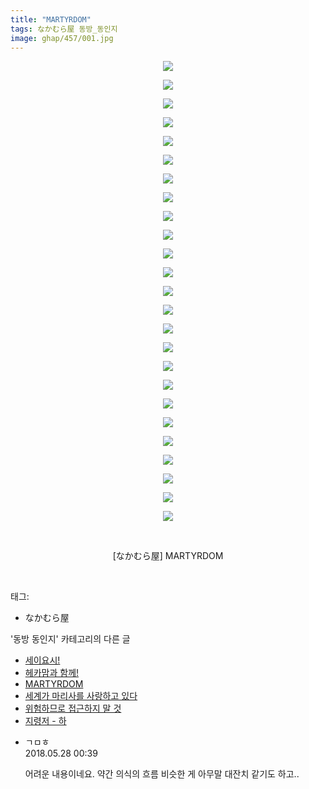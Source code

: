```yaml
---
title: "MARTYRDOM"
tags: なかむら屋 동방_동인지
image: ghap/457/001.jpg
---
```

<div class="article">
<p style="text-align: center; clear: none; float: none;"><img src="{{ site.nasurl }}/ghap/457/001.jpg"/></p>
<p style="text-align: center; clear: none; float: none;"><img src="{{ site.nasurl }}/ghap/457/002.jpg"/></p>
<p style="text-align: center; clear: none; float: none;"><img src="{{ site.nasurl }}/ghap/457/003.jpg"/></p>
<p style="text-align: center; clear: none; float: none;"><img src="{{ site.nasurl }}/ghap/457/004.jpg"/></p>
<p style="text-align: center; clear: none; float: none;"><img src="{{ site.nasurl }}/ghap/457/005.jpg"/></p>
<p style="text-align: center; clear: none; float: none;"><img src="{{ site.nasurl }}/ghap/457/006.jpg"/></p>
<p style="text-align: center; clear: none; float: none;"><img src="{{ site.nasurl }}/ghap/457/007.jpg"/></p>
<p style="text-align: center; clear: none; float: none;"><img src="{{ site.nasurl }}/ghap/457/008.jpg"/></p>
<p style="text-align: center; clear: none; float: none;"><img src="{{ site.nasurl }}/ghap/457/009.jpg"/></p>
<p style="text-align: center; clear: none; float: none;"><img src="{{ site.nasurl }}/ghap/457/010.jpg"/></p>
<p style="text-align: center; clear: none; float: none;"><img src="{{ site.nasurl }}/ghap/457/011.jpg"/></p>
<p style="text-align: center; clear: none; float: none;"><img src="{{ site.nasurl }}/ghap/457/012.jpg"/></p>
<p style="text-align: center; clear: none; float: none;"><img src="{{ site.nasurl }}/ghap/457/013.jpg"/></p>
<p style="text-align: center; clear: none; float: none;"><img src="{{ site.nasurl }}/ghap/457/014.jpg"/></p>
<p style="text-align: center; clear: none; float: none;"><img src="{{ site.nasurl }}/ghap/457/015.jpg"/></p>
<p style="text-align: center; clear: none; float: none;"><img src="{{ site.nasurl }}/ghap/457/016.jpg"/></p>
<p style="text-align: center; clear: none; float: none;"><img src="{{ site.nasurl }}/ghap/457/017.jpg"/></p>
<p style="text-align: center; clear: none; float: none;"><img src="{{ site.nasurl }}/ghap/457/018.jpg"/></p>
<p style="text-align: center; clear: none; float: none;"><img src="{{ site.nasurl }}/ghap/457/019.jpg"/></p>
<p style="text-align: center; clear: none; float: none;"><img src="{{ site.nasurl }}/ghap/457/020.jpg"/></p>
<p style="text-align: center; clear: none; float: none;"><img src="{{ site.nasurl }}/ghap/457/021.jpg"/></p>
<p style="text-align: center; clear: none; float: none;"><img src="{{ site.nasurl }}/ghap/457/022.jpg"/></p>
<p style="text-align: center; clear: none; float: none;"><img src="{{ site.nasurl }}/ghap/457/023.jpg"/></p>
<p style="text-align: center; clear: none; float: none;"><img src="{{ site.nasurl }}/ghap/457/024.jpg"/></p>
<p style="text-align: center; clear: none; float: none;"><img src="{{ site.nasurl }}/ghap/457/025.jpg"/></p>
<p style="text-align: center; clear: none; float: none;"><br/></p>
<p style="text-align: center; clear: none; float: none;">[なかむら屋] MARTYRDOM</p>
<p><br/></p>
</div><div class="tagTrail">
<p>태그: </p>
<ul>
<li>なかむら屋</li>
</ul>
</div><div class="another">
<p>'동방 동인지' 카테고리의 다른 글</p>
<ul>
<li><a href="/2016-06-21-ghap_459">세이요시!</a></li>
<li><a href="/2016-06-21-ghap_458">헤카맘과 함께!</a></li>
<li><a href="/2016-06-21-ghap_457">MARTYRDOM</a></li>
<li><a href="/2016-06-21-ghap_456">세계가 마리사를 사랑하고 있다</a></li>
<li><a href="/2016-06-21-ghap_455">위험하므로 접근하지 말 것</a></li>
<li><a href="/2016-06-21-ghap_454">지령저 - 하</a></li>
</ul>
</div><div class="cb_module cb_fluid">
<div class="cb_wrt cb_profile">
<div class="comment">
<ul>
<li class="cb_thumb_off" id="comment15262737">
<div class="cb_comment_area">
<div class="cb_info_area">
<div class="cb_section">
<span class="cb_nick_name">ㄱㅁㅎ</span>
</div>
<div class="cb_section">
<span class="cb_date">2018.05.28 00:39 </span>
</div>
</div>
<div class="cb_dsc_comment">
<p class="cb_dsc">
											어려운 내용이네요. 약간 의식의 흐름 비슷한 게 아무말 대잔치 같기도 하고..
										</p>
</div>
</div></li>
</ul>
</div>
</div><!-- commentList close -->
</div>